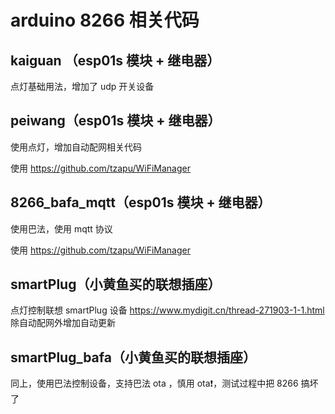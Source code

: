 # arduino 8266 相关代码

## kaiguan （esp01s 模块 + 继电器）

点灯基础用法，增加了 udp 开关设备

## peiwang（esp01s 模块 + 继电器）

使用点灯，增加自动配网相关代码

使用 https://github.com/tzapu/WiFiManager

## 8266_bafa_mqtt（esp01s 模块 + 继电器）

使用巴法，使用 mqtt 协议

使用 https://github.com/tzapu/WiFiManager

## smartPlug（小黄鱼买的联想插座）

点灯控制联想 smartPlug 设备 https://www.mydigit.cn/thread-271903-1-1.html
除自动配网外增加自动更新

## smartPlug_bafa（小黄鱼买的联想插座）

同上，使用巴法控制设备，支持巴法 ota ，慎用 ota❗，测试过程中把 8266 搞坏了
